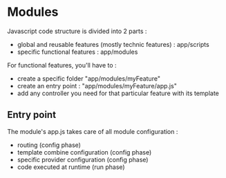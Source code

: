# Modules

Javascript code structure is divided into 2 parts :

- global and reusable features (mostly technic features) : app/scripts
- specific functional features : app/modules

For functional features, you'll have to :

- create a specific folder "app/modules/myFeature"
- create an entry point : "app/modules/myFeature/app.js"
- add any controller you need for that particular feature with its template

## Entry point

The module's app.js takes care of all module configuration :

- routing (config phase)
- template combine configuration (config phase)
- specific provider configuration (config phase)
- code executed at runtime (run phase)
